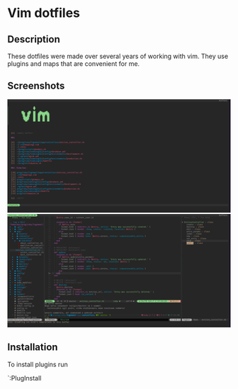 # Vim dotfiles

## Description

These dotfiles were made over several years of working with vim. They use plugins and maps that are convenient for me.

## Screenshots

![Start screen](docs/images/gh-vim-1.png)
![Editing file](docs/images/gh-vim-2.png)

## Installation

To install plugins run

`:PlugInstall




